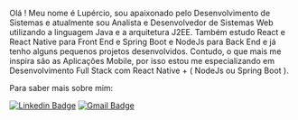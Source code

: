 Olá !
Meu nome é Lupércio, sou apaixonado pelo Desenvolvimento de Sistemas e atualmente sou Analista e Desenvolvedor de Sistemas Web utilizando a linguagem Java e a arquitetura J2EE. Também estudo React e React Native para Front End e Spring Boot e NodeJs para Back End e já tenho alguns pequenos projetos desenvolvidos. Contudo, o que mais me inspira são as Aplicações Mobile, por isso estou me especializando em Desenvolvimento Full Stack com React Native + ( NodeJs ou Spring Boot ). 

Para saber mais sobre mim:

[![Linkedin Badge](https://img.shields.io/badge/-LinkedIn-blue?style=flat-square&logo=Linkedin&logoColor=white&link=https://www.linkedin.com/in/lupercioferraz)](https://www.linkedin.com/in/lupercioferraz)
[![Gmail Badge](https://img.shields.io/badge/-lupercio.ferraz@gmail.com-red?style=flat-square&logo=Gmail&logoColor=white&link=mailto:lupercio.ferraz@gmail.com)](mailto:lupercio.ferraz@gmail.com)
